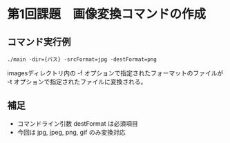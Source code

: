 # 第1回課題　画像変換コマンドの作成
## コマンド実行例
```
./main -dir={パス} -srcFormat=jpg -destFormat=png
```
imagesディレクトリ内の -f オプションで指定されたフォーマットのファイルが -t オプションで指定されたファイルに変換される。

## 補足
* コマンドライン引数 destFormat は必須項目
* 今回は jpg, jpeg, png, gif のみ変換対応